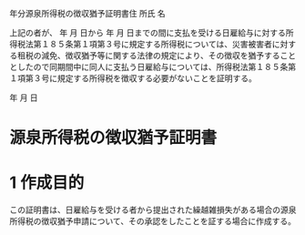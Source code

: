 年分源泉所得税の徴収猶予証明書住 所氏 名

上記の者が、 年 月 日から 年 月 日までの間に支払を受ける日雇給与に対する所得税法第１８５条第１項第３号に規定する所得税については、災害被害者に対する租税の減免、徴収猶予等に関する法律の規定により、その徴収を猶予することとしたので同期間中に同人に支払う日雇給与については、所得税法第１８５条第１項第３号に規定する所得税を徴収する必要がないことを証明する。

年 月 日

# 源泉所得税の徴収猶予証明書

# 1 作成目的

この証明書は、日雇給与を受ける者から提出された繰越雑損失がある場合の源泉所得税の徴収猶予申請について、その承認をしたことを証する場合に作成する。